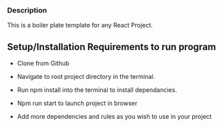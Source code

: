 ### Description
 This is a boiler plate template for any React Project. 

 ## Setup/Installation Requirements to run program
 - Clone from Github

- Navigate to root project directory in the terminal.

- Run npm install into the terminal to install dependancies.

- Npm run start to launch project in browser

- Add more dependencies and rules as you wish to use in your project